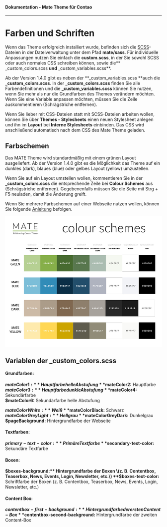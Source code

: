 #### Dokumentation - Mate Theme für Contao

---

# Farben und Schriften

Wenn das Theme erfolgreich installiert wurde, befinden sich die [SCSS](https://sass-lang.com/documentation/file.SASS_REFERENCE.html)-Dateien in der Dateiverwaltung unter dem Pfad **mate/sass**. Für individuelle Anpassungen nutzen Sie einfach die **custom.scss**, in der Sie sowohl SCSS oder auch normales CSS schreiben können, sowie die** \_custom\_colors.scss **und** \_custom\_variables.scss**.

Ab der Version 1.4.0 gibt es neben der **\_custom\_variables.scss **auch die **\_custom\_colors.scss**. In der **\_custom\_colors.scss** finden Sie alle Farbendefinitionen und die **\_custom\_variables.scss** können Sie nutzen, wenn Sie mehr als nur die Grundfarben des Themes verändern möchten. Wenn Sie eine Variable anpassen möchten, müssen Sie die Zeile auskommentieren \(Schrägstriche entfernen\).

Wenn Sie lieber mit CSS-Dateien statt mit SCSS-Dateien arbeiten wollen, können Sie über **Themes - Stylesheets** einen neuen Stylesheet anlegen und ihn im **Layout** bei **Interne Stylesheets** einbinden. Das CSS wird anschließend automatisch nach dem CSS des Mate Theme geladen.

## Farbschemen

Das MATE Theme wird standardmäßig mit einem grünen Layout ausgeliefert. Ab der Version 1.4.0 gibt es die Möglichkeit das Theme auf ein dunkles \(dark\), blaues \(blue\) oder gelbes Layout \(yellow\) umzustellen.

Wenn Sie auf ein Layout umstellen wollen, kommentieren Sie in der **\_custom\_colors.scss** die entsprechende Zeile bei **Colour Schemes** aus \(Schrägstriche entfernen\). Gegebenenfalls müssen Sie die Seite mit Strg + F5 neuladen, damit die Änderung greift.

Wenn Sie mehrere Farbschemen auf einer Webseite nutzen wollen, können Sie folgende [Anleitung](/mate-theme/farbschema-fuer-einzelne-seite-anpassen.md) befolgen.

![](/mate-theme/images/color_schemes/MATE_theme_colorschemes.jpg)

## Variablen der \_custom\_colors.scss

#### Grundfarben:

**$mateColor1:** Hauptfarbe helle Abstufung  
**$mateColor2:** Hauptfarbe  
**$mateColor3:** Hauptfarbe dunkle Abstufung  
**$mateColor4:** Sekundärfarbe  
**$mateColor6:** Sekundärfarbe helle Abstufung

**$mateColorWhite:** Weiß  
**$mateColorBlack:** Schwarz  
**$mateColorGreyLight:** Hellgrau  
**$mateColorGreyDark:** Dunkelgrau  
**$pageBackground:** Hintergrundfarbe der Webseite

#### Textfarben:

**$primary-text-color:** Primäre Textfarbe  
**$secondary-text-color:** Sekundäre Textfarbe

#### Boxen:

**$boxes-background:** Hintergrundfarbe der Boxen \(z. B. Contentbox, Teaserbox, News, Events, Login, Newsletter, etc.\)  
**$boxes-text-color:** Schriftfarbe der Boxen \(z. B. Contentbox, Teaserbox, News, Events, Login, Newsletter, etc.\)

#### Content Box:

**$contentbox-first-background:** Hintergrundfarbe der ersten Content-Box  
**$contentbox-second-background:** Hintergrundfarbe der zweiten Content-Box

